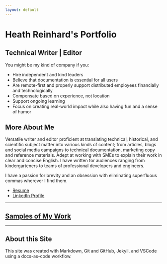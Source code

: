 ```yaml
---
layout: default
---
```


# Heath Reinhard's Portfolio

## Technical Writer | Editor

You might be my kind of company if you:

* Hire independent and kind leaders
* Believe that documentation is essential for all users
* Are remote-first and properly support distributed employees financially and technologically
* Compensate based on experience, not location
* Support ongoing learning
* Focus on creating real-world impact while also having fun and a sense of humor

## More About Me

Versatile writer and editor proficient at translating technical, historical, and scientific subject matter into various kinds of content; from articles, blogs and social media campaigns to technical documentation, marketing copy and reference materials. Adept at working with SMEs to explain their work in clear and concise English. I have written for audiences ranging from kindergarteners to teams of professional developers and engineers.

I have a passion for brevity and an obsession with eliminating superfluous commas wherever I find them.

* [Resume](/assets/Heath%20Reinhard%20Resume.pdf)
* [LinkedIn Profile](https://www.linkedin.com/in/heath-reinhard/)

---

## [Samples of My Work](./writing/writing)

---

## About this Site

This site was created with Markdown, Git and GitHub, Jekyll, and VSCode using a docs-as-code workflow.
